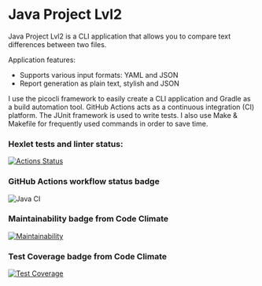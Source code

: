 # Java Project Lvl2
Java Project Lvl2 is a CLI application that allows you to compare text differences between two files.

Application features:
 - Supports various input formats: YAML and JSON
 - Report generation as plain text, stylish and JSON

I use the picocli framework to easily create a CLI application and
Gradle as a build automation tool. GitHub Actions acts as a continuous integration (CI) platform.
The JUnit framework is used to write tests. I also use Make & Makefile for frequently used commands in order to save time.

### Hexlet tests and linter status:
[![Actions Status](https://github.com/hopetoknow/java-project-lvl2/workflows/hexlet-check/badge.svg)](https://github.com/hopetoknow/java-project-lvl2/actions)

### GitHub Actions workflow status badge
![Java CI](https://github.com/hopetoknow/java-project-lvl2/actions/workflows/main.yml/badge.svg)

### Maintainability badge from Code Climate
[![Maintainability](https://api.codeclimate.com/v1/badges/644d800d4484e158c119/maintainability)](https://codeclimate.com/github/hopetoknow/java-project-lvl2/maintainability)

### Test Coverage badge from Code Climate
[![Test Coverage](https://api.codeclimate.com/v1/badges/644d800d4484e158c119/test_coverage)](https://codeclimate.com/github/hopetoknow/java-project-lvl2/test_coverage)

